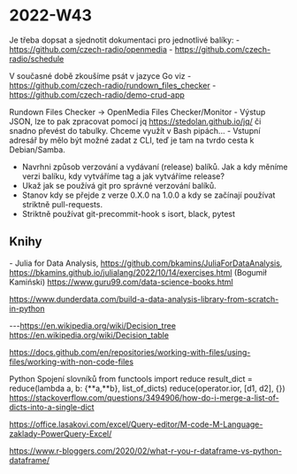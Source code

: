 # 2022-W43

Je třeba dopsat a sjednotit dokumentaci pro jednotlivé balíky: -
<https://github.com/czech-radio/openmedia> -
<https://github.com/czech-radio/schedule>

V současné době zkoušíme psát v jazyce Go viz -
<https://github.com/czech-radio/rundown_files_checker> -
<https://github.com/czech-radio/demo-crud-app>

Rundown Files Checker -\> OpenMedia Files Checker/Monitor - Výstup JSON,
lze to pak zpracovat pomocí jq <https://stedolan.github.io/jq/> či
snadno převést do tabulky. Chceme využít v Bash pipách\... - Vstupní
adresář by mělo být možné zadat z CLI, teď je tam na tvrdo cesta k
Debian/Samba.

-   Navrhni způsob verzování a vydávaní (release) balíků. Jak a kdy
    měníme verzi balíku, kdy vytváříme tag a jak vytváříme release?
-   Ukaž jak se používá git pro správné verzování balíků.
-   Stanov kdy se přejde z verze 0.X.0 na 1.0.0 a kdy se začínají
    používat striktně pull-requests.
-   Striktně používat git-precommit-hook s isort, black, pytest

## Knihy

\- Julia for Data Analysis,
<https://github.com/bkamins/JuliaForDataAnalysis>,
<https://bkamins.github.io/julialang/2022/10/14/exercises.html> (Bogumił
Kamiński) <https://www.guru99.com/data-science-books.html>

<https://www.dunderdata.com/build-a-data-analysis-library-from-scratch-in-python>

\-\--<https://en.wikipedia.org/wiki/Decision_tree>
<https://en.wikipedia.org/wiki/Decision_table>

<https://docs.github.com/en/repositories/working-with-files/using-files/working-with-non-code-files>

Python Spojení slovníků from functools import reduce result_dict =
reduce(lambda a, b: {**a,**b}, list_of_dicts) reduce(operator.ior, \[d1,
d2\], {})
<https://stackoverflow.com/questions/3494906/how-do-i-merge-a-list-of-dicts-into-a-single-dict>

<https://office.lasakovi.com/excel/Query-editor/M-code-M-Language-zaklady-PowerQuery-Excel/>

<https://www.r-bloggers.com/2020/02/what-r-you-r-dataframe-vs-python-dataframe/>

